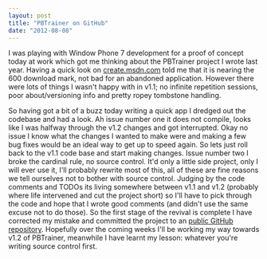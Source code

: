 ```yaml
---
layout: post
title: "PBTrainer on GitHub"
date: "2012-08-08"
---
```


I was playing with Window Phone 7 development for a proof of concept today at work which got me thinking about the PBTrainer project I wrote last year. Having a quick look on [create.msdn.com](http://create.msdn.com) told me that it is nearing the 600 download mark, not bad for an abandoned application. However there were lots of things I wasn't happy with in v1.1; no infinite repetition sessions, poor about/versioning info and pretty ropey tombstone handling.

So having got a bit of a buzz today writing a quick app I dredged out the codebase and had a look. Ah issue number one it does not compile, looks like I was halfway through the v1.2 changes and got interrupted. Okay no issue I know what the changes I wanted to make were and making a few bug fixes would be an ideal way to get up to speed again. So lets just roll back to the v1.1 code base and start making changes. Issue number two I broke the cardinal rule, no source control. It'd only a little side project, only I will ever use it, I'll probably rewrite most of this, all of these are fine reasons we tell ourselves not to bother with source control. Judging by the code comments and TODOs its living somewhere between v1.1 and v1.2 (probably where life intervened and cut the project short) so I'll have to pick through the code and hope that I wrote good comments (and didn't use the same excuse not to do those). So the first stage of the revival is complete I have corrected my mistake and committed the project to an [public GitHub repository](https://github.com/andymarch/PBTrainer). Hopefully over the coming weeks I'll be working my way towards v1.2 of PBTrainer, meanwhile I have learnt my lesson: whatever you're writing source control first.
